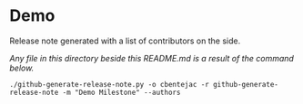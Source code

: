 # Demo

Release note generated with a list of contributors on the side.

_Any file in this directory beside this README.md is a result of the command below._

```
./github-generate-release-note.py -o cbentejac -r github-generate-release-note -m "Demo Milestone" --authors
```

